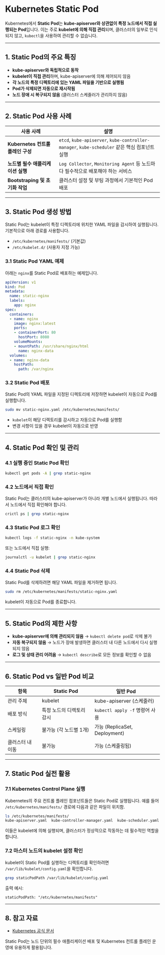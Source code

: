 # Kubernetes Static Pod

Kubernetes에서 **Static Pod**는 **kube-apiserver와 상관없이 특정 노드에서 직접 실행되는 Pod**입니다. 이는 주로 **kubelet에 의해 직접 관리**되며, 클러스터의 일부로 인식되지 않고, `kubectl`을 사용하여 관리할 수 없습니다.

---

## 1. Static Pod의 주요 특징

- **kube-apiserver와 독립적으로 동작**
- **kubelet이 직접 관리**하며, kube-apiserver에 의해 제어되지 않음
- **각 노드의 특정 디렉토리에 있는 YAML 파일을 기반으로 실행됨**
- **Pod가 삭제되면 자동으로 재시작됨**
- **노드 장애 시 복구되지 않음** (클러스터 스케줄러가 관리하지 않음)

---

## 2. Static Pod 사용 사례

| 사용 사례 | 설명 |
|-----------|------|
| **Kubernetes 컨트롤 플레인 구성** | `etcd`, `kube-apiserver`, `kube-controller-manager`, `kube-scheduler` 같은 핵심 컴포넌트 실행 |
| **노드별 필수 애플리케이션 실행** | `Log Collector`, `Monitoring Agent` 등 노드마다 필수적으로 배포해야 하는 서비스 |
| **Bootstraping 및 초기화 작업** | 클러스터 설정 및 부팅 과정에서 기본적인 Pod 배포 |

---

## 3. Static Pod 생성 방법

Static Pod는 kubelet이 특정 디렉토리에 위치한 YAML 파일을 감시하여 실행됩니다. 기본적으로 아래 경로를 사용합니다.

- `/etc/kubernetes/manifests/` (기본값)
- `/etc/kubelet.d/` (사용자 지정 가능)

### **3.1 Static Pod YAML 예제**

아래는 `nginx`를 Static Pod로 배포하는 예제입니다.

```yaml
apiVersion: v1
kind: Pod
metadata:
  name: static-nginx
  labels:
    app: nginx
spec:
  containers:
  - name: nginx
    image: nginx:latest
    ports:
    - containerPort: 80
      hostPort: 8080
    volumeMounts:
    - mountPath: /usr/share/nginx/html
      name: nginx-data
  volumes:
  - name: nginx-data
    hostPath:
      path: /var/nginx
```

### **3.2 Static Pod 배포**
Static Pod의 YAML 파일을 지정된 디렉토리에 저장하면 kubelet이 자동으로 Pod를 실행합니다.

```bash
sudo mv static-nginx.yaml /etc/kubernetes/manifests/
```

- `kubelet`이 해당 디렉토리를 감시하고 자동으로 Pod를 실행함
- 변경 사항이 있을 경우 kubelet이 자동으로 반영

---

## 4. Static Pod 확인 및 관리

### **4.1 실행 중인 Static Pod 확인**
```bash
kubectl get pods -A | grep static-nginx
```

### **4.2 노드에서 직접 확인**
Static Pod는 클러스터의 kube-apiserver가 아니라 개별 노드에서 실행됩니다. 따라서 노드에서 직접 확인해야 합니다.
```bash
crictl ps | grep static-nginx
```

### **4.3 Static Pod 로그 확인**
```bash
kubectl logs -f static-nginx -n kube-system
```

또는 노드에서 직접 실행:
```bash
journalctl -u kubelet | grep static-nginx
```

### **4.4 Static Pod 삭제**
Static Pod를 삭제하려면 해당 YAML 파일을 제거하면 됩니다.
```bash
sudo rm /etc/kubernetes/manifests/static-nginx.yaml
```

kubelet이 자동으로 Pod를 종료합니다.

---

## 5. Static Pod의 제한 사항

- **kube-apiserver에 의해 관리되지 않음** → `kubectl delete pod`로 삭제 불가
- **자동 복구되지 않음** → 노드가 장애 발생하면 클러스터 내 다른 노드에서 다시 실행되지 않음
- **로그 및 상태 관리 어려움** → `kubectl describe`로 모든 정보를 확인할 수 없음

---

## 6. Static Pod vs 일반 Pod 비교

| 항목 | Static Pod | 일반 Pod |
|------|-----------|----------|
| 관리 주체 | kubelet | kube-apiserver (스케줄러) |
| 배포 방식 | 특정 노드의 디렉토리 감시 | `kubectl apply -f` 명령어 사용 |
| 스케일링 | 불가능 (각 노드별 1개) | 가능 (ReplicaSet, Deployment) |
| 클러스터 내 이동 | 불가능 | 가능 (스케줄링됨) |

---

## 7. Static Pod 실전 활용

### **7.1 Kubernetes Control Plane 실행**
Kubernetes의 주요 컨트롤 플레인 컴포넌트들은 Static Pod로 실행됩니다. 예를 들어 `/etc/kubernetes/manifests/` 경로에 다음과 같은 파일이 위치함.
```bash
ls /etc/kubernetes/manifests/
kube-apiserver.yaml  kube-controller-manager.yaml  kube-scheduler.yaml  etcd.yaml
```
이들은 kubelet에 의해 실행되며, 클러스터가 정상적으로 작동하는 데 필수적인 역할을 합니다.

### **7.2 마스터 노드의 kubelet 설정 확인**
kubelet이 Static Pod를 실행하는 디렉토리를 확인하려면 `/var/lib/kubelet/config.yaml`을 확인합니다.
```bash
grep staticPodPath /var/lib/kubelet/config.yaml
```
출력 예시:
```
staticPodPath: "/etc/kubernetes/manifests"
```

---

## 8. 참고 자료
- [Kubernetes 공식 문서](https://kubernetes.io/docs/tasks/configure-pod-container/static-pod/)

Static Pod는 노드 단위의 필수 애플리케이션 배포 및 Kubernetes 컨트롤 플레인 운영에 유용하게 활용됩니다.

